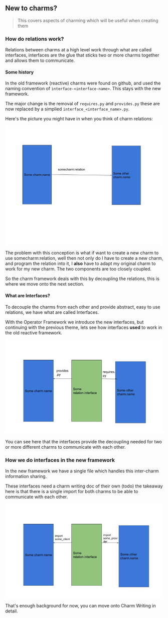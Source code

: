 ## New to charms?

> This covers aspects of charming which will be useful when creating them

### How do relations work?

Relations between charms at a high level work through what are called interfaces, interfaces are the glue that sticks two or more charms together and allows them to communicate.

#### Some history

In the old framework (reactive) charms were found on github, and used the naming convention of `interface-<interface-name>`. This stays with the new framework.

The major change is the removal of `requires.py` and `provides.py` these are now replaced by a simplied `interface_<interface_name>.py`.

Here's the picture you might have in when you think of charm relations:

![conception of charm relations](./diagrams/conception_of_charm_relations.jpg)

The problem with this conception is what if want to create a new charm to use somecharm:relation, well then not only do I have to create a new charm, and program the relation into it, I __also__ have to adapt my original charm to work for my new charm. The two components are too closely coupled.

So the charm framework deals with this by decoupling the relations, this is where we move onto the next section.

#### What are Interfaces?

To decouple the charms from each other and provide abstract, easy to use relations, we have what are called Interfaces.

With the Operator Framework we introduce the new interfaces, but continuing with the previous theme, lets see how interfaces **used** to work in the old reactive framework.

![Old interfaces](./diagrams/charm_interfaces_drawing.jpg)

You can see here that the interfaces provide the decoupling needed for two or more different charms to communicate with each other.

### How we do interfaces in the new framework

In the new framework we have a single file which handles this inter-charm information sharing.

These interfaces need a charm writing doc of their own (todo) the takeaway here is that there is a single import for both charms to be able to communicate with each other.

![New charm interfaces](./diagrams/charm_interfaces_drawing_new.jpg)

That's enough background for now, you can move onto Charm Writing in detail.